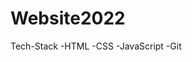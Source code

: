 # Website2022

<a href="https://iridescent-madeleine-c6f4bf.netlify.app/"></a>
Tech-Stack
-HTML
-CSS
-JavaScript
-Git


